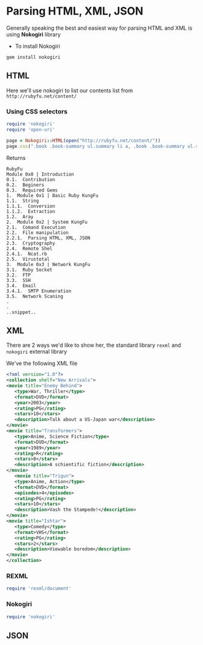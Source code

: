 # Parsing HTML, XML, JSON

Generally speaking the best and easiest way for parsing HTML and XML is using **Nokogiri** library

- To install Nokogiri
```
gem install nokogiri
```

## HTML

Here we'll use nokogiri to list our contents list from `http://rubyfu.net/content/`

### Using CSS selectors
```ruby
require 'nokogiri'
require 'open-uri'

page = Nokogiri::HTML(open("http://rubyfu.net/content/"))
page.css(".book .book-summary ul.summary li a, .book .book-summary ul.summary li span").each { |css| puts css.text.strip.squeeze.gsub("\n", '')}
```

Returns 
```
RubyFu
Module 0x0 | Introduction
0.1.  Contribution
0.2.  Beginers
0.3.  Required Gems
1.  Module 0x1 | Basic Ruby KungFu
1.1.  String
1.1.1.  Conversion
1.1.2.  Extraction
1.2.  Aray
2.  Module 0x2 | System KungFu
2.1.  Comand Execution
2.2.  File manipulation
2.2.1.  Parsing HTML, XML, JSON
2.3.  Cryptography
2.4.  Remote Shel
2.4.1.  Ncat.rb
2.5.  Virustotal
3.  Module 0x3 | Network KungFu
3.1.  Ruby Socket
3.2.  FTP
3.3.  SSH
3.4.  Email
3.4.1.  SMTP Enumeration
3.5.  Network Scaning
.
.
..snippet..
```

## XML
There are 2 ways we'd like to show her, the standard library `rexml` and `nokogiri` external library 

We've the following XML file
```xml
<?xml version="1.0"?>
<collection shelf="New Arrivals">
<movie title="Enemy Behind">
   <type>War, Thriller</type>
   <format>DVD</format>
   <year>2003</year>
   <rating>PG</rating>
   <stars>10</stars>
   <description>Talk about a US-Japan war</description>
</movie>
<movie title="Transformers">
   <type>Anime, Science Fiction</type>
   <format>DVD</format>
   <year>1989</year>
   <rating>R</rating>
   <stars>8</stars>
   <description>A schientific fiction</description>
</movie>
   <movie title="Trigun">
   <type>Anime, Action</type>
   <format>DVD</format>
   <episodes>4</episodes>
   <rating>PG</rating>
   <stars>10</stars>
   <description>Vash the Stampede!</description>
</movie>
<movie title="Ishtar">
   <type>Comedy</type>
   <format>VHS</format>
   <rating>PG</rating>
   <stars>2</stars>
   <description>Viewable boredom</description>
</movie>
</collection>
```

### REXML

```ruby
require 'rexml/document'


```

### Nokogiri
```ruby
require 'nokogiri'


```


## JSON
